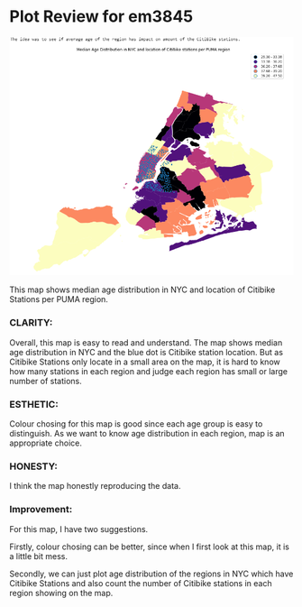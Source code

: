 # Plot Review for em3845

![Alt text](Plotreview/em3845.png)

This map shows median age distribution in NYC and location of Citibike Stations per PUMA region.

### CLARITY: 
Overall, this map is easy to read and understand. The map shows median age distribution in NYC and the blue dot is Citibike station location. But as Citibike Stations only locate in a small area on the map, it is hard to know how many stations in each region and judge each region has small or large number of stations.

### ESTHETIC:
Colour chosing for this map is good since each age group is easy to distinguish. As we want to know age distribution in each region, map is an appropriate choice.

### HONESTY:
I think the map honestly reproducing the data.

### Improvement:
For this map, I have two suggestions.

Firstly, colour chosing can be better, since when I first look at this map, it is a little bit mess.

Secondly, we can just plot age distribution of the regions in NYC which have Citibike Stations and also count the number of Citibike stations in each region showing on the map. 